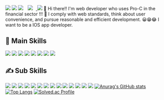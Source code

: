 <!-- # changyeol.github.io -->
<a href="https://velog.io/@lee-hees"><img src="https://img.shields.io/badge/Velog-20C997?style=flat&logo=Velog&logoColor=white"/></a>
<a href="https://changyeol.tistory.com/"><img src="https://img.shields.io/badge/Velog-20C997?style=flat&logo=Velog&logoColor=white"/></a>
<a href="https://www.instagram.com/glascen_d/"><img src="https://img.shields.io/badge/Instagram-E4405F?style=flat&logo=Instagram&logoColor=white"/></a>
<a href="https://changyeol.github.io/" target="_blank">
    <img 
        src="http://img.shields.io/badge/-Portfolio-4fd0c6?style=flat&logo=github&link=https://changyeol.github.io/"
        style="height : auto; margin-left : 10px; margin-right : 10px;"/>
</a>
<img src="https://capsule-render.vercel.app/api?type=slice&color=gradient&width=100%&height=200&section=header&text=HeeSeung Lee, App Developer&fontAlignY=55&fontSize=40&animation=fadeIn&fontColor=fff"/>
👋 Hi there!! I'm web developer who uses Pro-C in the financial sector !!! 🚀 I comply with web standards, think about user convenience, and pursue reasonable and efficient development. 😀😁😂 I want to be a IOS app developer.
## 👊 Main Skills
<img src="https://img.shields.io/badge/iOS-000000?style=flat&logo=Apple&logoColor=white"/> <img src="https://img.shields.io/badge/Swift-F05138?style=flat&logo=Swift&logoColor=white"/> <img src="https://img.shields.io/badge/Android-3DDC84?style=flat&logo=Android&logoColor=white"/>
<img src="https://img.shields.io/badge/Xcode-147EFB?style=flat&logo=Xcode&logoColor=white"/> <img src="https://img.shields.io/badge/AndroidStudio-3DDC84?style=flat&logo=AndroidStudio&logoColor=white"/> <img src="https://img.shields.io/badge/Firebase-FFCA28?style=flat&logo=Firebase&logoColor=white"/> 
<img src="https://img.shields.io/badge/App Store-0D96F6?style=flat&logo=App Store&logoColor=white"/> <img src="https://img.shields.io/badge/Google Play-414141?style=flat&logo=Google Play&logoColor=white"/>
## ✍ Sub Skills
<img src="https://img.shields.io/badge/C-000?style=flat&logo=C&logoColor="/> <img src="https://img.shields.io/badge/Java-000?style=flat&logo=Java&logoColor="/> <img src="https://img.shields.io/badge/Python-000?style=flat&logo=Python&logoColor="/> <img src="https://img.shields.io/badge/Javascript-000?style=flat&logo=Javascript&logoColor="/> <img src="https://img.shields.io/badge/Sencha-000?style=flat&logo=Sencha&logoColor="/> <img src="https://img.shields.io/badge/Spring-000?style=flat&logo=Spring&logoColor="/> <img src="https://img.shields.io/badge/PHP-000?style=flat&logo=PHP&logoColor="/> <img src="https://img.shields.io/badge/Html5-000?style=flat&logo=Html5&logoColor="/> <img src="https://img.shields.io/badge/CSS3-000?style=flat&logo=CSS3&logoColor="/>
<img src="https://img.shields.io/badge/Eclipse-000?style=flat&logo=Eclipse&logoColor="/> <img src="https://img.shields.io/badge/Intellij IDEA-000?style=flat&logo=Intellij IDEA&logoColor="/> <img src="https://img.shields.io/badge/Oracle-000?style=flat&logo=Oracle&logoColor="/> <img src="https://img.shields.io/badge/Mysql-000?style=flat&logo=Mysql&logoColor="/> <img src="https://img.shields.io/badge/MSSQL-000?style=flat&logo=MSSQL&logoColor="/>
[![Anurag's GitHub stats](https://github-readme-stats.vercel.app/api?username=changyeol)](https://github.com/changyeol)
[![Top Langs](https://github-readme-stats.vercel.app/api/top-langs/?username=changyeol)](https://github.com/changyeol)
[![Solved.ac Profile](http://mazassumnida.wtf/api/generate_badge?boj=2sdsf00)](https://solved.ac/2sdsf00)
<!--
**ChangYeol1996/changyeol is a ✨ _special_ ✨ repository because its `README.md` (this file) appears on your GitHub profile.
Here are some ideas to get you started:
- 🔭 I’m currently working on ...
- 🌱 I’m currently learning ...
- 👯 I’m looking to collaborate on ...
- 🤔 I’m looking for help with ...
- 💬 Ask me about ...
- 📫 How to reach me: ...
- 😄 Pronouns: ...
- ⚡ Fun fact: ...
-->
